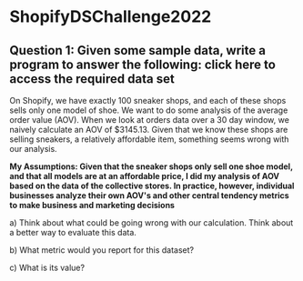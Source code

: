 # ShopifyDSChallenge2022

## Question 1: Given some sample data, write a program to answer the following: click here to access the required data set

On Shopify, we have exactly 100 sneaker shops, and each of these shops sells only one model of shoe. We want to do some analysis of the average order value (AOV). When we look at orders data over a 30 day window, we naively calculate an AOV of $3145.13. Given that we know these shops are selling sneakers, a relatively affordable item, something seems wrong with our analysis. 

**My Assumptions: Given that the sneaker shops only sell one shoe model, and that all models are at an affordable price, I did my analysis of AOV based on the data of the collective stores. In practice, however, individual businesses analyze their own AOV's and other central tendency metrics to make business and marketing decisions**


a) Think about what could be going wrong with our calculation. Think about a better way to evaluate this data.


b) What metric would you report for this dataset?

c) What is its value?
